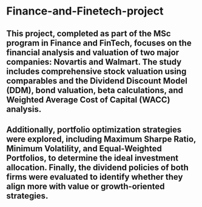 # Finance-and-Finetech-project
## This project, completed as part of the MSc program in Finance and FinTech, focuses on the financial analysis and valuation of two major companies: Novartis and Walmart. The study includes comprehensive stock valuation using comparables and the Dividend Discount Model (DDM), bond valuation, beta calculations, and Weighted Average Cost of Capital (WACC) analysis. 
## Additionally, portfolio optimization strategies were explored, including Maximum Sharpe Ratio, Minimum Volatility, and Equal-Weighted Portfolios, to determine the ideal investment allocation. Finally, the dividend policies of both firms were evaluated to identify whether they align more with value or growth-oriented strategies.
